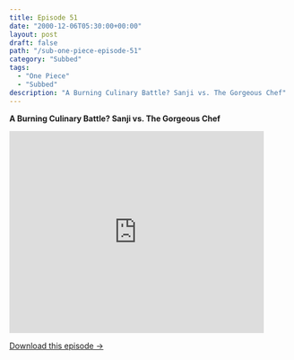 ```yaml
---
title: Episode 51
date: "2000-12-06T05:30:00+00:00"
layout: post
draft: false
path: "/sub-one-piece-episode-51"
category: "Subbed"
tags:
  - "One Piece"
  - "Subbed"
description: "A Burning Culinary Battle? Sanji vs. The Gorgeous Chef"
---
```


**A Burning Culinary Battle? Sanji vs. The Gorgeous Chef**

<iframe width="640" height="360" src="https://www.fembed.com/v/8xvp-21qq97" frameborder="0" marginwidth=0 marginheight=0 scrolling=no allowfullscreen style="max-width:90%;"></iframe>

<a href="http://ouo.io/qs/eCodkFEQ?s=https://www.fembed.com/f/8xvp-21qq97" class="styled_a">Download this episode →</a>

